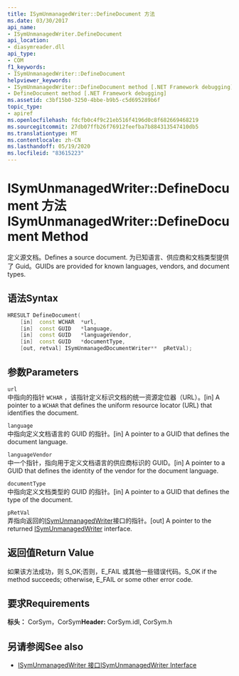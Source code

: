 ```yaml
---
title: ISymUnmanagedWriter::DefineDocument 方法
ms.date: 03/30/2017
api_name:
- ISymUnmanagedWriter.DefineDocument
api_location:
- diasymreader.dll
api_type:
- COM
f1_keywords:
- ISymUnmanagedWriter::DefineDocument
helpviewer_keywords:
- ISymUnmanagedWriter::DefineDocument method [.NET Framework debugging]
- DefineDocument method [.NET Framework debugging]
ms.assetid: c3bf15b0-3250-4bbe-b9b5-c5d695289b6f
topic_type:
- apiref
ms.openlocfilehash: fdcfb0c4f9c21eb516f4196d0c8f682669468219
ms.sourcegitcommit: 27db07ffb26f76912feefba7b884313547410db5
ms.translationtype: MT
ms.contentlocale: zh-CN
ms.lasthandoff: 05/19/2020
ms.locfileid: "83615223"
---
```

# <a name="isymunmanagedwriterdefinedocument-method"></a><span data-ttu-id="fc262-102">ISymUnmanagedWriter::DefineDocument 方法</span><span class="sxs-lookup"><span data-stu-id="fc262-102">ISymUnmanagedWriter::DefineDocument Method</span></span>
<span data-ttu-id="fc262-103">定义源文档。</span><span class="sxs-lookup"><span data-stu-id="fc262-103">Defines a source document.</span></span> <span data-ttu-id="fc262-104">为已知语言、供应商和文档类型提供了 Guid。</span><span class="sxs-lookup"><span data-stu-id="fc262-104">GUIDs are provided for known languages, vendors, and document types.</span></span>  
  
## <a name="syntax"></a><span data-ttu-id="fc262-105">语法</span><span class="sxs-lookup"><span data-stu-id="fc262-105">Syntax</span></span>  
  
```cpp  
HRESULT DefineDocument(  
    [in]  const WCHAR  *url,  
    [in]  const GUID   *language,  
    [in]  const GUID   *languageVendor,  
    [in]  const GUID   *documentType,  
    [out, retval] ISymUnmanagedDocumentWriter**  pRetVal);  
```  
  
## <a name="parameters"></a><span data-ttu-id="fc262-106">参数</span><span class="sxs-lookup"><span data-stu-id="fc262-106">Parameters</span></span>  
 `url`  
 <span data-ttu-id="fc262-107">中指向的指针 `WCHAR` ，该指针定义标识文档的统一资源定位器（URL）。</span><span class="sxs-lookup"><span data-stu-id="fc262-107">[in] A pointer to a `WCHAR` that defines the uniform resource locator (URL) that identifies the document.</span></span>  
  
 `language`  
 <span data-ttu-id="fc262-108">中指向定义文档语言的 GUID 的指针。</span><span class="sxs-lookup"><span data-stu-id="fc262-108">[in] A pointer to a GUID that defines the document language.</span></span>  
  
 `languageVendor`  
 <span data-ttu-id="fc262-109">中一个指针，指向用于定义文档语言的供应商标识的 GUID。</span><span class="sxs-lookup"><span data-stu-id="fc262-109">[in] A pointer to a GUID that defines the identity of the vendor for the document language.</span></span>  
  
 `documentType`  
 <span data-ttu-id="fc262-110">中指向定义文档类型的 GUID 的指针。</span><span class="sxs-lookup"><span data-stu-id="fc262-110">[in] A pointer to a GUID that defines the type of the document.</span></span>  
  
 `pRetVal`  
 <span data-ttu-id="fc262-111">弄指向返回的[ISymUnmanagedWriter](isymunmanagedwriter-interface.md)接口的指针。</span><span class="sxs-lookup"><span data-stu-id="fc262-111">[out] A pointer to the returned [ISymUnmanagedWriter](isymunmanagedwriter-interface.md) interface.</span></span>  
  
## <a name="return-value"></a><span data-ttu-id="fc262-112">返回值</span><span class="sxs-lookup"><span data-stu-id="fc262-112">Return Value</span></span>  
 <span data-ttu-id="fc262-113">如果该方法成功，则 S_OK;否则，E_FAIL 或其他一些错误代码。</span><span class="sxs-lookup"><span data-stu-id="fc262-113">S_OK if the method succeeds; otherwise, E_FAIL or some other error code.</span></span>  
  
## <a name="requirements"></a><span data-ttu-id="fc262-114">要求</span><span class="sxs-lookup"><span data-stu-id="fc262-114">Requirements</span></span>  
 <span data-ttu-id="fc262-115">**标头：** CorSym，CorSym</span><span class="sxs-lookup"><span data-stu-id="fc262-115">**Header:** CorSym.idl, CorSym.h</span></span>  
  
## <a name="see-also"></a><span data-ttu-id="fc262-116">另请参阅</span><span class="sxs-lookup"><span data-stu-id="fc262-116">See also</span></span>

- [<span data-ttu-id="fc262-117">ISymUnmanagedWriter 接口</span><span class="sxs-lookup"><span data-stu-id="fc262-117">ISymUnmanagedWriter Interface</span></span>](isymunmanagedwriter-interface.md)
